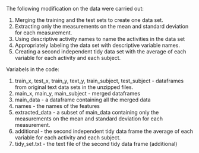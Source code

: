 The following modification on the data were carried out:
1. Merging the training and the test sets to create one data set.
2. Extracting only the measurements on the mean and standard deviation for each measurement. 
3. Using descriptive activity names to name the activities in the data set
4. Appropriately labeling the data set with descriptive variable names. 
5. Creating a second independent tidy data set with the average of each variable for each activity and each subject.

Variabels in the code:
1. train_x, test_x, train_y, text_y, train_subject, test_subject - dataframes from original text data sets in the unzipped files.
2. main_x, main_y, main_subject - merged dataframes 
3. main_data - a dataframe containing all the merged data
4. names - the names of the features 
5. extracted_data - a subset of main_data containing only the measurements on the mean and standard deviation for each measurement.
6. additional - the second independent tidy data frame the average of each variable for each activity and each subject.
7. tidy_set.txt - the text file of the second tidy data frame (additional)
